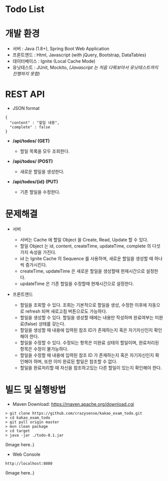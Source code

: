 Todo List
=========

# 개발 환경
* 서버 : Java (1.8+), Spring Boot Web Application
* 프론트엔드 : Html, Javascript (with jQuery, Bootstrap, DataTables)
* 데이터베이스 : Ignite (Local Cache Mode)
* 유닛테스트 : JUnit, Mockito, *(Javascript 는 처음 다뤄보아서 유닛테스트까지 진행하지 못함)*

# REST API
* JSON format
<pre><code>{
  "content" : "할일 내용",
  "complete" : false
}
</code></pre>

* **/api/todos/ (GET)**
  * 할일 목록을 모두 조회한다.
  
* **/api/todos/ (POST)**
  * 새로운 할일을 생성한다.
  
* **/api/todos/{id} (PUT)**
  * 기존 할일을 수정한다.

# 문제해결
* 서버
  * 서버는 Cache 에 할일 Object 을 Create, Read, Update 할 수 있다.
  * 할일 Object 는 id, content, createTime, updateTime, complete 의 다섯가지 속성을 가진다.
  * id 는 Ignite Cache 의 Sequence 를 사용하며, 새로운 할일을 생성할 때 하나씩 증가시킨다.
  * createTime, updateTime 은 새로운 할일을 생성할때 현재시간으로 설정한다.
  * updateTime 은 기존 할일을 수정할때 현재시간으로 설정한다.
  
* 프론트엔드
  * 할일을 조회할 수 있다. 조회는 기본적으로 할일을 생성, 수정한 이후에 자동으로 refresh 되며 새로고침 버튼으로도 가능하다.
  * 할일을 생성할 수 있다. 할일을 생성할 때에는 내용만 작성하며 완료여부는 미완료(false) 상태를 갖는다.
  * 할일을 생성할 때 내용에 입력된 참조 ID가 존재하는지 혹은 자기자신인지 확인해야 한다.
  * 할일을 수정할 수 있다. 수정되는 항목은 미완료 상태의 할일이며, 완료처리된 항목은 수정이 불가능하다.
  * 할일을 수정할 때 내용에 입력된 참조 ID 가 존재하는지 혹은 자기자신인지 확인해야 하며, 또한 이미 완료된 할일은 참조할 수 없다.
  * 할일을 완료처리할 때 자신을 참조하고있는 다른 할일이 있는지 확인해야 한다.

# 빌드 및 실행방법
* Maven Download: https://maven.apache.org/download.cgi
<pre><code>> git clone https://github.com/crazysense/kakao_exam_todo.git
> cd kakao_exam_todo
> git pull origin master
> mvn clean package
> cd target
> java -jar ./todo-0.1.jar
</code></pre>

(Image here..)

* Web Console
<pre><code>http://localhost:8080</code></pre>

(Image here..)
